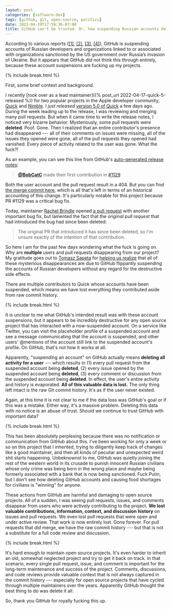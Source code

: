 ```yaml
---
layout: post
categories: [software-dev]
tags: [github, git, open-source, politics]
date: 2022-04-19T17:59:36-07:00
title: GitHub can't be trusted. Or, how suspending Russian accounts deleted project history and pull requests
---
```


According to various reports ([[1]](https://www.pcmag.com/news/github-reportedly-suspends-accounts-related-to-sanctioned-russian-orgs), [[2]](https://techweez.com/2022/04/18/github-suspending-accounts-russian-developers/), [[3]](https://www.investing.com/news/cryptocurrency-news/github-suspends-accounts-of-russian-developers-linked-to-sanctioned-firms-2805302), [[4]](https://techthelead.com/russian-developers-get-their-github-accounts-suspended-lose-work-without-warning/)), GitHub is suspending accounts of Russian developers and organizations linked to or associated with organizations sanctioned by the US government over Russia’s invasion of Ukraine. But it appears that GitHub did not think this through entirely, because these account suspensions are fucking up my projects.

<!--excerpt-->

{% include break.html %}

First, some brief context and background.

I recently [took over as a lead maintainer]({% post_url 2022-04-17-quick-5-released %}) for two popular projects in the Apple developer community, [Quick](https://github.com/quick/quick) and [Nimble](https://github.com/quick/nimble). I _just released_ [version 5.0 of Quick](https://github.com/Quick/Quick/releases/tag/v5.0.0) a few days ago. During the week leading up to the release, I was reviewing and merging many pull requests. But when it came time to write the release notes, I noticed very bizarre behavior. Mysteriously, some pull requests were **deleted**. Poof. Gone. Then I realized that an entire contributor's presence had disappeared --- all of their comments on issues were missing, all of the issues they opened were gone, all of the pull requests they opened had vanished. Every piece of activity related to the user was gone. What the fuck?!

As an example, you can see this line from GitHub's [auto-generated release notes](https://github.com/Quick/Quick/releases/tag/v5.0.0):

> [**@BobCatC**](https://github.com/BobCatC) made their first contribution in [#1129](https://github.com/Quick/Quick/pull/1129)

Both the user account and the pull request result in a 404. But you can find [the merge commit here](https://github.com/Quick/Quick/commit/a0a5fc857cea079fbe973e4faa80b6ceaf17bd46), which is all that's left in terms of an historical accounting of this change. It's particularly notable for this project because PR #1129 was a critical bug fix.

Today, maintainer [Rachel Brindle](https://github.com/younata) opened [a pull request](https://github.com/Quick/Quick/pull/1143) with another important bug fix, but lamented the fact that the _original pull request_ that had introduced the bug had since been deleted:

> The original PR that introduced it has since been deleted, so I'm unsure exactly of the intention of that contribution.

So here I am for the past few days wondering what the fuck is going on. Why are **multiple** users and pull requests disappearing from our project? My gratitude goes out to [Tomasz Sapeta](https://github.com/tsapeta) for [helping us realize](https://github.com/Quick/Quick/pull/1143#issuecomment-1103079607) that all of these mysterious disappearances are due to GitHub flippantly suspending the accounts of Russian developers without any regard for the destructive side effects.

There are multiple contributors to Quick whose accounts have been suspended, which means we have lost everything they contributed aside from raw commit history.

{% include break.html %}

It is unclear to me what GitHub's intended result was with these account suspensions, but it appears to be incredibly destructive for any open source project that has interacted with a now-suspended account. On a service like Twitter, you can visit the placeholder profile of a suspended account and see a message communicating that the account is suspended, and other users' @mentions of the account still link to the suspended account's profile. On GitHub, that's not how it works at all.

Apparently, "suspending an account" on GitHub actually means **deleting all activity for a user** --- which results in (1) every pull request from the suspended account being **deleted**, (2) every issue opened by the suspended account being **deleted**, (3) every comment or discussion from the suspended account being **deleted**. In effect, the user's entire activity and history is evaporated. **All of this valuable data is lost.** The only thing left intact is the raw Git commit history. It's as if the user never existed.

Again, at this time it is not clear to me if the data loss was GitHub's goal or if this was a mistake. Either way, it's a massive problem. Deleting this data with no notice is an abuse of trust. Should we continue to trust GitHub with important data?

{% include break.html %}

This has been absolutely perplexing because there was no notification or communication from GitHub about this. I've been working for only a week or so on this project that I inherited, trying to diligently keep track of changes like a good maintainer, and then all kinds of peculiar and unexpected weird shit starts happening. Unbeknownst to me, GitHub was quietly joining the rest of the western world in its crusade to punish innocent Russian civilians whose only crime was being born in the wrong place and maybe being formerly associated with a bank that is now being sanctioned. Fuck Putin, but I don't see how deleting GitHub accounts and causing food shortages for civilians is "winning" for anyone.

These actions from GitHub are harmful and damaging to open source projects. All of a sudden, I was seeing pull requests, issues, and comments disappear from users who were actively contributing to the project. **We lost valuable contributions, information, context, and discussion history** on issues and pull requests. We even lost pull requests that were open and under active review. That work is now entirely lost. Gone forever. For pull requests that _did_ merge, we have the raw commit history --- but that is not a substitute for a full code review and discussion.

{% include break.html %}

It's hard enough to maintain open source projects. It's even harder to inherit an old, somewhat neglected project and try to get it back on track. In that scenario, every single pull request, issue, and comment is important for the long-term maintenance and success of the project. Comments, discussions, and code reviews provide valuable context that is not always captured in the commit history --- especially for open source projects that have cycled through multiple maintainers over the years. Apparently GitHub thought the best thing to do was delete it all.

So, thank you GitHub for royally fucking this up.
